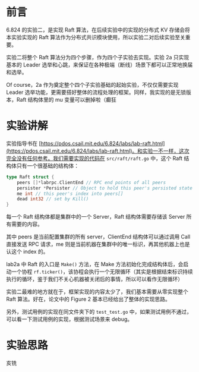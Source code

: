 # 前言

6.824 的实验二，是实现 Raft 算法，在后续实验中的实现的分布式 KV 存储会将本实验实现的 Raft 算法作为分布式共识模块使用，所以实验二对后续实验至关重要。

实验二将整个 Raft 算法分为四个步骤，作为四个子实验去实现。实验 2a 只实现基本的 Leader 选举和心跳，来保证在各种极端（断线）场景下都可以正常地换届和选举。

Of course，2a 作为奠定整个四个子实验基础的起始实验，不仅仅需要实现 Leader 选举功能，更需要搭好整体的流程处理的框架。同样，我实现的是无锁版本，Raft 结构体里的 mu 变量可以删掉啦（癫狂

# 实验讲解

实验指导书在 [https://pdos.csail.mit.edu/6.824/labs/lab-raft.html](https://pdos.csail.mit.edu/6.824/labs/lab-raft.html)。和实验一不一样，这次完全没有任何参考。我们需要实现的代码在 `src/raft/raft.go` 中，这个 Raft 结构体只有一个很基础的结构体：

```go
type Raft struct {
	peers []*labrpc.ClientEnd // RPC end points of all peers
	persister *Persister // Object to hold this peer's persisted state
	me int // this peer's index into peers[]
	dead int32 // set by Kill()
}
```

每一个 Raft 结构体都是集群中的一个 Server，Raft 结构体需要存储该 Server 所有需要的内容。

其中 peers 是当前配置集群的所有 server，ClientEnd 结构体可以通过调用 Call 直接发送 RPC 请求，me 则是当前机器在集群中的唯一标识，再其他机器上也是认这个 index 的。

lab2a 中 Raft 的入口是 `Make()` 方法，在 Make 方法初始化完成结构体后，会启动一个协程 `rf.ticker()`，该协程会执行一个无限循环（其实是根据结束标识持续执行的循环，鉴于我们不关心机器被关闭后的事情，所以可以看作无限循环）

实验二最难的地方就在于，框架实现的内容太少了，我们基本需要从零实现整个 Raft 算法。好在，论文中的 Figure 2 基本已经给出了整体的实现思路。

另外，测试用例的实现在同文件夹下的 `test_test.go` 中，如果测试用例不通过，可以看一下测试用例的实现，根据测试场景来 debug。

# 实验思路

亥铣